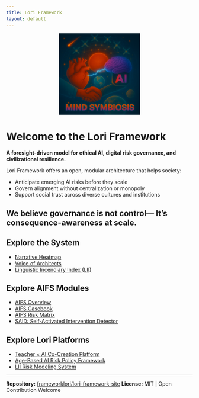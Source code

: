 ```yaml
---
title: Lori Framework
layout: default
---
```


<p align="center">
<img src="assets/images/logo.png" alt="Lori Framework Logo" width="220">
</p>

# Welcome to the Lori Framework

**A foresight-driven model for ethical AI, digital risk governance, and civilizational resilience.**

Lori Framework offers an open, modular architecture that helps society:

- Anticipate emerging AI risks before they scale
- Govern alignment without centralization or monopoly
- Support social trust across diverse cultures and institutions

We believe governance is not control—
It’s consequence-awareness at scale.
---

## Explore the System

- [Narrative Heatmap](./heatmap)
- [Voice of Architects](./voices-en.md)
- [Linguistic Incendiary Index (LII)](https://github.com/frameworklori/LII-Framework)

## Explore AIFS Modules

- [AIFS Overview](/lori-framework-site/modules/AIFS.md)
- [AIFS Casebook](/lori-framework-site/modules/AIFS_Casebook.md)
- [AIFS Risk Matrix](/lori-framework-site/modules/AIFS_RiskMatrix.md)
- [SAID: Self-Activated Intervention Detector](/lori-framework-site/modules/SAID_Module.md)

## Explore Lori Platforms

- [Teacher × AI Co-Creation Platform](https://frameworklori.github.io/Teacher-AI-CoPilot)
- [Age-Based AI Risk Policy Framework](https://frameworklori.github.io/age-policy-framework)
- [LII Risk Modeling System](https://frameworklori.github.io/LII-Framework)
---

**Repository:** [frameworklori/lori-framework-site](https://github.com/frameworklori/lori-framework-site)
**License:** MIT | Open Contribution Welcome

